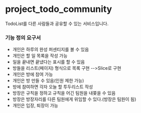 # project_todo_community

TodoList를 다른 사람들과 공유할 수 있는 서비스입니다.


### 기능 정의 요구서
* 개인은 하루의 완성 퍼센티지를 볼 수 있음
* 개인은 할 일 목록을 작성 가능
* 일을 끝내면 끝냈다는 표시를 할 수 있음
* 방들을 리스트(페이지) 형식으로 목록 구현 -->Slice로 구현
* 개인은 방에 참여 가능
* 개인은 방 만들 수 있음(인원 제한 가능)
* 방에 참여하면 각자 오늘 할 투두리스트 작성
* 방장은 규칙을 정하고 규칙을 어긴 팀원을 내쫒을 수 있음
* 방장은 방장자리를 다른 팀원에게 위임할 수 있다.(방장은 팀원이 됨)
* 개인은 입장, 퇴장이 가능
